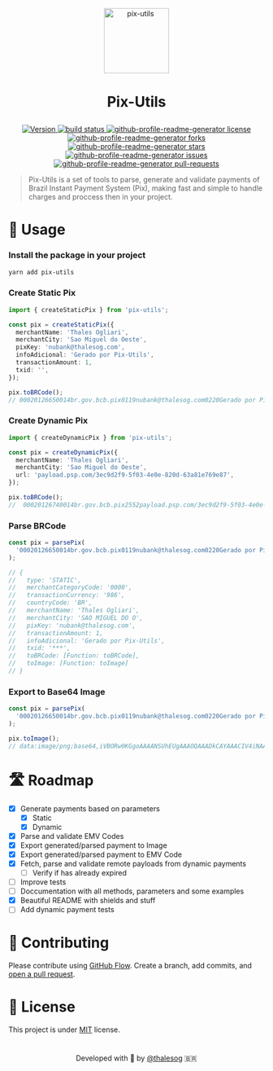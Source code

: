 <p align="center"><img alt="pix-utils" src="https://raw.githubusercontent.com/thalesog/pix-utils/master/assets/logo-pix.png" width="128px" /></p>

# <p align="center">Pix-Utils<p>

<p align="center">

  <a href="https://www.npmjs.com/package/pix-utils" target="_blank">
    <img alt="Version" src="https://img.shields.io/npm/v/pix-utils.svg?style=for-the-badge&color=blueviolet&logo=npm">
  </a>
<a href="https://circleci.com/gh/thalesog/pix-utils">
    <img alt="build status" src="https://img.shields.io/circleci/build/gh/thalesog/pix-utils/master?style=for-the-badge&color=blueviolet&logo=CircleCI">
  </a>
  <a href="https://github.com/thalesog/pix-utils/blob/master/LICENSE" target="blank">
<img src="https://img.shields.io/github/license/thalesog/pix-utils?style=for-the-badge&color=blueviolet" alt="github-profile-readme-generator license" />
</a><br />
<a href="https://github.com/thalesog/pix-utils/fork" target="blank">
<img src="https://img.shields.io/github/forks/thalesog/pix-utils?style=for-the-badge&color=blueviolet" alt="github-profile-readme-generator forks"/>
</a>
<a href="https://github.com/thalesog/pix-utils/stargazers" target="blank">
<img src="https://img.shields.io/github/stars/thalesog/pix-utils?style=for-the-badge&color=blueviolet" alt="github-profile-readme-generator stars"/>
</a>
<a href="https://github.com/thalesog/pix-utils/issues" target="blank">
<img src="https://img.shields.io/github/issues/thalesog/pix-utils?style=for-the-badge&color=blueviolet" alt="github-profile-readme-generator issues"/>
</a>
<a href="https://github.com/thalesog/pix-utils/pulls" target="blank">
<img src="https://img.shields.io/github/issues-pr/thalesog/pix-utils?style=for-the-badge&color=blueviolet" alt="github-profile-readme-generator pull-requests"/>
</a>

</p>

> Pix-Utils is a set of tools to parse, generate and validate payments of Brazil Instant Payment System (Pix), making fast and simple to handle charges and proccess then in your project.

# 🚀 Usage

### Install the package in your project

```sh
yarn add pix-utils
```

### Create Static Pix

```ts
import { createStaticPix } from 'pix-utils';

const pix = createStaticPix({
  merchantName: 'Thales Ogliari',
  merchantCity: 'Sao Miguel do Oeste',
  pixKey: 'nubank@thalesog.com',
  infoAdicional: 'Gerado por Pix-Utils',
  transactionAmount: 1,
  txid: '',
});

pix.toBRCode();
// 00020126650014br.gov.bcb.pix0119nubank@thalesog.com0220Gerado por Pix-Utils52040000530398654041.005802BR5914Thales Ogliari6015SAO MIGUEL DO O62070503***6304059A
```

### Create Dynamic Pix

```ts
import { createDynamicPix } from 'pix-utils';

const pix = createDynamicPix({
  merchantName: 'Thales Ogliari',
  merchantCity: 'Sao Miguel do Oeste',
  url: 'payload.psp.com/3ec9d2f9-5f03-4e0e-820d-63a81e769e87',
});

pix.toBRCode();
//  00020126740014br.gov.bcb.pix2552payload.psp.com/3ec9d2f9-5f03-4e0e-820d-63a81e769e875204000053039865802BR5914Thales Ogliari6015SAO MIGUEL DO O62070503***63040C64
```

### Parse BRCode

```js
const pix = parsePix(
  '00020126650014br.gov.bcb.pix0119nubank@thalesog.com0220Gerado por Pix-Utils52040000530398654041.005802BR5914Thales Ogliari6015SAO MIGUEL DO O62070503***6304059A'
);

// {
//   type: 'STATIC',
//   merchantCategoryCode: '0000',
//   transactionCurrency: '986',
//   countryCode: 'BR',
//   merchantName: 'Thales Ogliari',
//   merchantCity: 'SAO MIGUEL DO O',
//   pixKey: 'nubank@thalesog.com',
//   transactionAmount: 1,
//   infoAdicional: 'Gerado por Pix-Utils',
//   txid: '***',
//   toBRCode: [Function: toBRCode],
//   toImage: [Function: toImage]
// }
```

### Export to Base64 Image

```js
const pix = parsePix(
  '00020126650014br.gov.bcb.pix0119nubank@thalesog.com0220Gerado por Pix-Utils52040000530398654041.005802BR5914Thales Ogliari6015SAO MIGUEL DO O62070503***6304059A'
);

pix.toImage();
// data:image/png;base64,iVBORw0KGgoAAAANSUhEUgAAAOQAAADkCAYAAACIV4iNAAAAAklEQVR4AewaftIAAAwHSURBVO3BQW4sy7LgQDKh/W...
```

# 🛣️ Roadmap

- [x] Generate payments based on parameters
  - [x] Static
  - [x] Dynamic
- [x] Parse and validate EMV Codes
- [x] Export generated/parsed payment to Image
- [x] Export generated/parsed payment to EMV Code
- [x] Fetch, parse and validate remote payloads from dynamic payments
  - [ ] Verify if has already expired
- [ ] Improve tests
- [ ] Doccumentation with all methods, parameters and some examples
- [x] Beautiful README with shields and stuff
- [ ] Add dynamic payment tests

# 🍰 Contributing

Please contribute using [GitHub Flow](https://guides.github.com/introduction/flow). Create a branch, add commits, and [open a pull request](https://github.com/thalesog/pix-utils/compare).

# 📝 License

This project is under [MIT](https://github.com/thalesog/pix-utils/blob/master/LICENSE) license.

#

<p align="center">
 Developed with 💚 by <a href="https://github.com/thalesog">@thalesog</a> 🇧🇷
</p>
